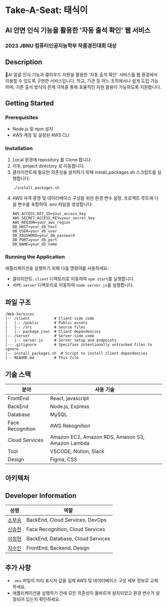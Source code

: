 # Take-A-Seat: 태식이
## AI 안면 인식 기능을 활용한 '자동 출석 확인' 웹 서비스
### 2023 JBNU 컴퓨터인공지능학부 작품경진대회 대상

## Description

AI 얼굴 인식 기능과 클라우드 자원을 활용한 '자동 출석 확인' 서비스를 웹 환경에서 이용할 수 있도록 구현한 서비스입니다.
학교, 기관 등 어느 조직에서나 쉽게 도입 가능하며, 기존 출석 방식의 한계 극복을 통해 효율적인 자원 활용이 가능하도록 지원합니다.

## Getting Started

### Prerequisites

- Node.js 및 npm 설치
- AWS 계정 및 설정된 AWS CLI

### Installation

1. Local 환경에 repository 를 Clone 합니다.
2. 이후, project directory 로 이동합니다.
3. 클라이언트에 필요한 의존성을 설치하기 위해 install_packages.sh 스크립트를 실행합니다:
   ```bash
   ./install_packages.sh
   ```
4. AWS 자격 증명 및 데이터베이스 구성을 위한 환경 변수 설정. 프로젝트 루트에 다음 변수를 포함하여 .env 파일을 생성합니다:
   ```env
   AWS_ACCESS_KEY_ID=your_access_key
   AWS_SECRET_ACCESS_KEY=your_secret_key
   AWS_REGION=your_aws_region
   DB_HOST=your_db_host
   DB_USER=your_db_user
   DB_PASSWORD=your_db_password
   DB_PORT=your_db_port
   DB_NAME=your_db_name
   ```

### Running the Application

애플리케이션을 실행하기 위해 다음 명령어를 사용하세요:

- 클라이언트: `client` 디렉토리로 이동하여 `npm start`를 실행합니다.
- 서버: `server` 디렉토리로 이동하여 `node server.js`를 실행합니다.

## 파일 구조

```
/Web-Services
|-- /client           # Client-side code
|   |-- /public       # Public assets
|   |-- /src          # Source files
|   |-- package.json  # Client dependencies
|-- /server           # Server-side code
|   |-- server.js     # Server setup and endpoints
|-- .gitignore        # Specifies intentionally untracked files to ignore
|-- install_packages.sh  # Script to install client dependencies
|-- README.md         # This file
```

## 기술 스택

| 분야             | 사용 기술                                        |
| ---------------- | ------------------------------------------------ |
| FrontEnd         | React, javascript                                |
| BackEnd          | Node.js, Express                                 |
| Database         | MySQL                                            |
| Face Recognition | AWS Rekognition                                  |
| Cloud Services   | Amazon EC2, Amazon RDS, Amason S3, Amazon Lambda |
| Tool             | VSCODE, Notion, Slack                            |
| Design           | Figma, CSS                                       |

## 아키텍처

## Developer Information

| 성명                                   | 역할                              |
| -------------------------------------- | --------------------------------- |
| [소부승](https://github.com/bootkorea) | BackEnd, Cloud Services, DevOps   |
| [신승헌](https://github.com/tlstmdgjs) | Face Recognition, Cloud Services  |
| [이정현](https://github.com/afpine)    | BackEnd, Database, Cloud Services |
| [지수인](https://github.com/sooinji)   | FrontEnd, Backend, Design         |

## 추가 사항

- `.env` 파일의 자리 표시자 값을 실제 AWS 및 데이터베이스 구성 세부 정보로 교체하세요.
- 애플리케이션을 실행하기 전에 모든 의존성이 올바르게 설치되었고 환경 변수가 설정되어 있는지 확인하세요.

